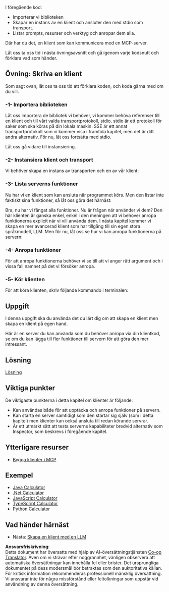 <!--
CO_OP_TRANSLATOR_METADATA:
{
  "original_hash": "4cc245e2f4ea5db5e2b8c2cd1dadc4b4",
  "translation_date": "2025-07-04T17:35:00+00:00",
  "source_file": "03-GettingStarted/02-client/README.md",
  "language_code": "sv"
}
-->
I föregående kod:

- Importerar vi biblioteken
- Skapar en instans av en klient och ansluter den med stdio som transport.
- Listar prompts, resurser och verktyg och anropar dem alla.

Där har du det, en klient som kan kommunicera med en MCP-server.

Låt oss ta oss tid i nästa övningsavsnitt och gå igenom varje kodsnutt och förklara vad som händer.

## Övning: Skriva en klient

Som sagt ovan, låt oss ta oss tid att förklara koden, och koda gärna med om du vill.

### -1- Importera biblioteken

Låt oss importera de bibliotek vi behöver, vi kommer behöva referenser till en klient och till vårt valda transportprotokoll, stdio. stdio är ett protokoll för saker som ska köras på din lokala maskin. SSE är ett annat transportprotokoll som vi kommer visa i framtida kapitel, men det är ditt andra alternativ. För nu, låt oss fortsätta med stdio.

Låt oss gå vidare till instansiering.

### -2- Instansiera klient och transport

Vi behöver skapa en instans av transporten och en av vår klient:

### -3- Lista serverns funktioner

Nu har vi en klient som kan ansluta när programmet körs. Men den listar inte faktiskt sina funktioner, så låt oss göra det härnäst:

Bra, nu har vi fångat alla funktioner. Nu är frågan när använder vi dem? Den här klienten är ganska enkel, enkel i den meningen att vi behöver anropa funktionerna explicit när vi vill använda dem. I nästa kapitel kommer vi skapa en mer avancerad klient som har tillgång till sin egen stora språkmodell, LLM. Men för nu, låt oss se hur vi kan anropa funktionerna på servern:

### -4- Anropa funktioner

För att anropa funktionerna behöver vi se till att vi anger rätt argument och i vissa fall namnet på det vi försöker anropa.

### -5- Kör klienten

För att köra klienten, skriv följande kommando i terminalen:

## Uppgift

I denna uppgift ska du använda det du lärt dig om att skapa en klient men skapa en klient på egen hand.

Här är en server du kan använda som du behöver anropa via din klientkod, se om du kan lägga till fler funktioner till servern för att göra den mer intressant.

## Lösning

[Lösning](./solution/README.md)

## Viktiga punkter

De viktigaste punkterna i detta kapitel om klienter är följande:

- Kan användas både för att upptäcka och anropa funktioner på servern.
- Kan starta en server samtidigt som den startar sig själv (som i detta kapitel) men klienter kan också ansluta till redan körande servrar.
- Är ett utmärkt sätt att testa serverns kapabiliteter bredvid alternativ som Inspector, som beskrevs i föregående kapitel.

## Ytterligare resurser

- [Bygga klienter i MCP](https://modelcontextprotocol.io/quickstart/client)

## Exempel

- [Java Calculator](../samples/java/calculator/README.md)
- [.Net Calculator](../../../../03-GettingStarted/samples/csharp)
- [JavaScript Calculator](../samples/javascript/README.md)
- [TypeScript Calculator](../samples/typescript/README.md)
- [Python Calculator](../../../../03-GettingStarted/samples/python)

## Vad händer härnäst

- Nästa: [Skapa en klient med en LLM](../03-llm-client/README.md)

**Ansvarsfriskrivning**:  
Detta dokument har översatts med hjälp av AI-översättningstjänsten [Co-op Translator](https://github.com/Azure/co-op-translator). Även om vi strävar efter noggrannhet, vänligen observera att automatiska översättningar kan innehålla fel eller brister. Det ursprungliga dokumentet på dess modersmål bör betraktas som den auktoritativa källan. För kritisk information rekommenderas professionell mänsklig översättning. Vi ansvarar inte för några missförstånd eller feltolkningar som uppstår vid användning av denna översättning.